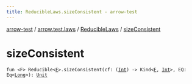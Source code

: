 ```yaml
---
title: ReducibleLaws.sizeConsistent - arrow-test
---
```


[arrow-test](../../index.html) / [arrow.test.laws](../index.html) / [ReducibleLaws](index.html) / [sizeConsistent](./size-consistent.html)

# sizeConsistent

`fun <F> Reducible<`[`F`](size-consistent.html#F)`>.sizeConsistent(cf: (`[`Int`](https://kotlinlang.org/api/latest/jvm/stdlib/kotlin/-int/index.html)`) -> Kind<`[`F`](size-consistent.html#F)`, `[`Int`](https://kotlinlang.org/api/latest/jvm/stdlib/kotlin/-int/index.html)`>, EQ: Eq<`[`Long`](https://kotlinlang.org/api/latest/jvm/stdlib/kotlin/-long/index.html)`>): `[`Unit`](https://kotlinlang.org/api/latest/jvm/stdlib/kotlin/-unit/index.html)